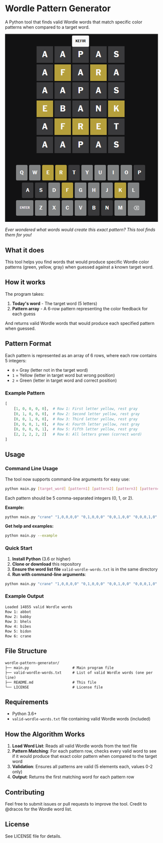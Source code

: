 # Wordle Pattern Generator

A Python tool that finds valid Wordle words that match specific color patterns when compared to a target word.

<div align="center">
  <img src="images/wordle-example.PNG" alt="Wordle Example" />
</div>

*Ever wondered what words would create this exact pattern? This tool finds them for you!*

## What it does

This tool helps you find words that would produce specific Wordle color patterns (green, yellow, gray) when guessed against a known target word.
## How it works

The program takes:
1. **Today's word** - The target word (5 letters)
2. **Pattern array** - A 6-row pattern representing the color feedback for each guess

And returns valid Wordle words that would produce each specified pattern when guessed.

## Pattern Format

Each pattern is represented as an array of 6 rows, where each row contains 5 integers:

- `0` = Gray (letter not in the target word)
- `1` = Yellow (letter in target word but wrong position)  
- `2` = Green (letter in target word and correct position)

### Example Pattern
```python
[
    [1, 0, 0, 0, 0],  # Row 1: First letter yellow, rest gray
    [0, 1, 0, 0, 0],  # Row 2: Second letter yellow, rest gray
    [0, 0, 1, 0, 0],  # Row 3: Third letter yellow, rest gray
    [0, 0, 0, 1, 0],  # Row 4: Fourth letter yellow, rest gray
    [0, 0, 0, 0, 1],  # Row 5: Fifth letter yellow, rest gray
    [2, 2, 2, 2, 2]   # Row 6: All letters green (correct word)
]
```

## Usage

### Command Line Usage

The tool now supports command-line arguments for easy use:

```bash
python main.py [target_word] [pattern1] [pattern2] [pattern3] [pattern4] [pattern5] [pattern6]
```

Each pattern should be 5 comma-separated integers (0, 1, or 2).

**Example:**
```bash
python main.py "crane" "1,0,0,0,0" "0,1,0,0,0" "0,0,1,0,0" "0,0,0,1,0" "0,0,0,0,1" "2,2,2,2,2"
```

**Get help and examples:**
```bash
python main.py --example
```

### Quick Start

1. **Install Python** (3.6 or higher)
2. **Clone or download** this repository
3. **Ensure the word list file** `valid-wordle-words.txt` is in the same directory
4. **Run with command-line arguments**:

```bash
python main.py "crane" "1,0,0,0,0" "0,1,0,0,0" "0,0,1,0,0" "0,0,0,1,0" "0,0,0,0,1" "2,2,2,2,2"
```

### Example Output

```
Loaded 14855 valid Wordle words
Row 1: abbot
Row 2: babby
Row 3: bhels
Row 4: bibes
Row 5: bidon
Row 6: crane
```

## File Structure

```
wordle-pattern-generator/
├── main.py                    # Main program file
├── valid-wordle-words.txt     # List of valid Wordle words (one per line)
├── README.md                  # This file
└── LICENSE                    # License file
```

## Requirements

- Python 3.6+
- `valid-wordle-words.txt` file containing valid Wordle words (included)

## How the Algorithm Works

1. **Load Word List**: Reads all valid Wordle words from the text file
2. **Pattern Matching**: For each pattern row, checks every valid word to see if it would produce that exact color pattern when compared to the target word
3. **Validation**: Ensures all patterns are valid (5 elements each, values 0-2 only)
4. **Output**: Returns the first matching word for each pattern row

## Contributing

Feel free to submit issues or pull requests to improve the tool.
Credit to @dracos for the Wordle word list.

## License

See LICENSE file for details.